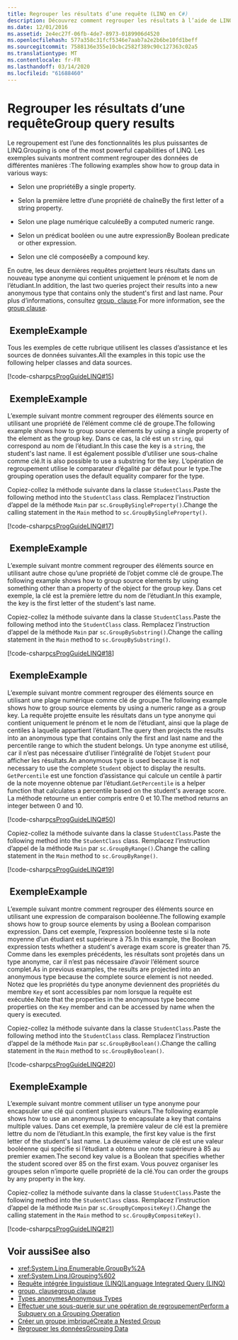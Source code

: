 ```yaml
---
title: Regrouper les résultats d’une requête (LINQ en C#)
description: Découvrez comment regrouper les résultats à l’aide de LINQ en C#.
ms.date: 12/01/2016
ms.assetid: 2e4ec27f-06fb-4de7-8973-0189906d4520
ms.openlocfilehash: 577a358c31fcf5346e7aab7a2e2b6be10fd1beff
ms.sourcegitcommit: 7588136e355e10cbc2582f389c90c127363c02a5
ms.translationtype: MT
ms.contentlocale: fr-FR
ms.lasthandoff: 03/14/2020
ms.locfileid: "61688460"
---
```

# <a name="group-query-results"></a><span data-ttu-id="5b28d-103">Regrouper les résultats d’une requête</span><span class="sxs-lookup"><span data-stu-id="5b28d-103">Group query results</span></span>

<span data-ttu-id="5b28d-104">Le regroupement est l’une des fonctionnalités les plus puissantes de LINQ.</span><span class="sxs-lookup"><span data-stu-id="5b28d-104">Grouping is one of the most powerful capabilities of LINQ.</span></span> <span data-ttu-id="5b28d-105">Les exemples suivants montrent comment regrouper des données de différentes manières :</span><span class="sxs-lookup"><span data-stu-id="5b28d-105">The following examples show how to group data in various ways:</span></span>

- <span data-ttu-id="5b28d-106">Selon une propriété</span><span class="sxs-lookup"><span data-stu-id="5b28d-106">By a single property.</span></span>

- <span data-ttu-id="5b28d-107">Selon la première lettre d’une propriété de chaîne</span><span class="sxs-lookup"><span data-stu-id="5b28d-107">By the first letter of a string property.</span></span>

- <span data-ttu-id="5b28d-108">Selon une plage numérique calculée</span><span class="sxs-lookup"><span data-stu-id="5b28d-108">By a computed numeric range.</span></span>

- <span data-ttu-id="5b28d-109">Selon un prédicat booléen ou une autre expression</span><span class="sxs-lookup"><span data-stu-id="5b28d-109">By Boolean predicate or other expression.</span></span>

- <span data-ttu-id="5b28d-110">Selon une clé composée</span><span class="sxs-lookup"><span data-stu-id="5b28d-110">By a compound key.</span></span>

<span data-ttu-id="5b28d-111">En outre, les deux dernières requêtes projettent leurs résultats dans un nouveau type anonyme qui contient uniquement le prénom et le nom de l’étudiant.</span><span class="sxs-lookup"><span data-stu-id="5b28d-111">In addition, the last two queries project their results into a new anonymous type that contains only the student's first and last name.</span></span> <span data-ttu-id="5b28d-112">Pour plus d’informations, consultez [group, clause](../language-reference/keywords/group-clause.md).</span><span class="sxs-lookup"><span data-stu-id="5b28d-112">For more information, see the [group clause](../language-reference/keywords/group-clause.md).</span></span>

## <a name="example"></a><span data-ttu-id="5b28d-113"> Exemple</span><span class="sxs-lookup"><span data-stu-id="5b28d-113">Example</span></span>

<span data-ttu-id="5b28d-114">Tous les exemples de cette rubrique utilisent les classes d’assistance et les sources de données suivantes.</span><span class="sxs-lookup"><span data-stu-id="5b28d-114">All the examples in this topic use the following helper classes and data sources.</span></span>

[!code-csharp[csProgGuideLINQ#15](~/samples/snippets/csharp/concepts/linq/how-to-group-query-results_1.cs)]

## <a name="example"></a><span data-ttu-id="5b28d-115"> Exemple</span><span class="sxs-lookup"><span data-stu-id="5b28d-115">Example</span></span>

<span data-ttu-id="5b28d-116">L’exemple suivant montre comment regrouper des éléments source en utilisant une propriété de l’élément comme clé de groupe.</span><span class="sxs-lookup"><span data-stu-id="5b28d-116">The following example shows how to group source elements by using a single property of the element as the group key.</span></span> <span data-ttu-id="5b28d-117">Dans ce cas, la clé est un `string`, qui correspond au nom de l’étudiant.</span><span class="sxs-lookup"><span data-stu-id="5b28d-117">In this case the key is a `string`, the student's last name.</span></span> <span data-ttu-id="5b28d-118">Il est également possible d’utiliser une sous-chaîne comme clé.</span><span class="sxs-lookup"><span data-stu-id="5b28d-118">It is also possible to use a substring for the key.</span></span> <span data-ttu-id="5b28d-119">L’opération de regroupement utilise le comparateur d’égalité par défaut pour le type.</span><span class="sxs-lookup"><span data-stu-id="5b28d-119">The grouping operation uses the default equality comparer for the type.</span></span>

<span data-ttu-id="5b28d-120">Copiez-collez la méthode suivante dans la classe `StudentClass`.</span><span class="sxs-lookup"><span data-stu-id="5b28d-120">Paste the following method into the `StudentClass` class.</span></span> <span data-ttu-id="5b28d-121">Remplacez l’instruction d’appel de la méthode `Main` par `sc.GroupBySingleProperty()`.</span><span class="sxs-lookup"><span data-stu-id="5b28d-121">Change the calling statement in the `Main` method to `sc.GroupBySingleProperty()`.</span></span>

[!code-csharp[csProgGuideLINQ#17](~/samples/snippets/csharp/concepts/linq/how-to-group-query-results_2.cs)]

## <a name="example"></a><span data-ttu-id="5b28d-122"> Exemple</span><span class="sxs-lookup"><span data-stu-id="5b28d-122">Example</span></span>

<span data-ttu-id="5b28d-123">L’exemple suivant montre comment regrouper des éléments source en utilisant autre chose qu’une propriété de l’objet comme clé de groupe.</span><span class="sxs-lookup"><span data-stu-id="5b28d-123">The following example shows how to group source elements by using something other than a property of the object for the group key.</span></span> <span data-ttu-id="5b28d-124">Dans cet exemple, la clé est la première lettre du nom de l’étudiant.</span><span class="sxs-lookup"><span data-stu-id="5b28d-124">In this example, the key is the first letter of the student's last name.</span></span>

<span data-ttu-id="5b28d-125">Copiez-collez la méthode suivante dans la classe `StudentClass`.</span><span class="sxs-lookup"><span data-stu-id="5b28d-125">Paste the following method into the `StudentClass` class.</span></span> <span data-ttu-id="5b28d-126">Remplacez l’instruction d’appel de la méthode `Main` par `sc.GroupBySubstring()`.</span><span class="sxs-lookup"><span data-stu-id="5b28d-126">Change the calling statement in the `Main` method to `sc.GroupBySubstring()`.</span></span>

[!code-csharp[csProgGuideLINQ#18](~/samples/snippets/csharp/concepts/linq/how-to-group-query-results_3.cs)]

## <a name="example"></a><span data-ttu-id="5b28d-127"> Exemple</span><span class="sxs-lookup"><span data-stu-id="5b28d-127">Example</span></span>

<span data-ttu-id="5b28d-128">L’exemple suivant montre comment regrouper des éléments source en utilisant une plage numérique comme clé de groupe.</span><span class="sxs-lookup"><span data-stu-id="5b28d-128">The following example shows how to group source elements by using a numeric range as a group key.</span></span> <span data-ttu-id="5b28d-129">La requête projette ensuite les résultats dans un type anonyme qui contient uniquement le prénom et le nom de l’étudiant, ainsi que la plage de centiles à laquelle appartient l’étudiant.</span><span class="sxs-lookup"><span data-stu-id="5b28d-129">The query then projects the results into an anonymous type that contains only the first and last name and the percentile range to which the student belongs.</span></span> <span data-ttu-id="5b28d-130">Un type anonyme est utilisé, car il n’est pas nécessaire d’utiliser l’intégralité de l’objet `Student` pour afficher les résultats.</span><span class="sxs-lookup"><span data-stu-id="5b28d-130">An anonymous type is used because it is not necessary to use the complete `Student` object to display the results.</span></span> <span data-ttu-id="5b28d-131">`GetPercentile` est une fonction d’assistance qui calcule un centile à partir de la note moyenne obtenue par l’étudiant.</span><span class="sxs-lookup"><span data-stu-id="5b28d-131">`GetPercentile` is a helper function that calculates a percentile based on the student's average score.</span></span> <span data-ttu-id="5b28d-132">La méthode retourne un entier compris entre 0 et 10.</span><span class="sxs-lookup"><span data-stu-id="5b28d-132">The method returns an integer between 0 and 10.</span></span>

[!code-csharp[csProgGuideLINQ#50](~/samples/snippets/csharp/concepts/linq/how-to-group-query-results_4.cs)]

<span data-ttu-id="5b28d-133">Copiez-collez la méthode suivante dans la classe `StudentClass`.</span><span class="sxs-lookup"><span data-stu-id="5b28d-133">Paste the following method into the `StudentClass` class.</span></span> <span data-ttu-id="5b28d-134">Remplacez l’instruction d’appel de la méthode `Main` par `sc.GroupByRange()`.</span><span class="sxs-lookup"><span data-stu-id="5b28d-134">Change the calling statement in the `Main` method to `sc.GroupByRange()`.</span></span>

[!code-csharp[csProgGuideLINQ#19](~/samples/snippets/csharp/concepts/linq/how-to-group-query-results_5.cs)]

## <a name="example"></a><span data-ttu-id="5b28d-135"> Exemple</span><span class="sxs-lookup"><span data-stu-id="5b28d-135">Example</span></span>

<span data-ttu-id="5b28d-136">L’exemple suivant montre comment regrouper des éléments source en utilisant une expression de comparaison booléenne.</span><span class="sxs-lookup"><span data-stu-id="5b28d-136">The following example shows how to group source elements by using a Boolean comparison expression.</span></span> <span data-ttu-id="5b28d-137">Dans cet exemple, l’expression booléenne teste si la note moyenne d’un étudiant est supérieure à 75.</span><span class="sxs-lookup"><span data-stu-id="5b28d-137">In this example, the Boolean expression tests whether a student's average exam score is greater than 75.</span></span> <span data-ttu-id="5b28d-138">Comme dans les exemples précédents, les résultats sont projetés dans un type anonyme, car il n’est pas nécessaire d’avoir l’élément source complet.</span><span class="sxs-lookup"><span data-stu-id="5b28d-138">As in previous examples, the results are projected into an anonymous type because the complete source element is not needed.</span></span> <span data-ttu-id="5b28d-139">Notez que les propriétés du type anonyme deviennent des propriétés du membre `Key` et sont accessibles par nom lorsque la requête est exécutée.</span><span class="sxs-lookup"><span data-stu-id="5b28d-139">Note that the properties in the anonymous type become properties on the `Key` member and can be accessed by name when the query is executed.</span></span>

<span data-ttu-id="5b28d-140">Copiez-collez la méthode suivante dans la classe `StudentClass`.</span><span class="sxs-lookup"><span data-stu-id="5b28d-140">Paste the following method into the `StudentClass` class.</span></span> <span data-ttu-id="5b28d-141">Remplacez l’instruction d’appel de la méthode `Main` par `sc.GroupByBoolean()`.</span><span class="sxs-lookup"><span data-stu-id="5b28d-141">Change the calling statement in the `Main` method to `sc.GroupByBoolean()`.</span></span>

[!code-csharp[csProgGuideLINQ#20](~/samples/snippets/csharp/concepts/linq/how-to-group-query-results_6.cs)]

## <a name="example"></a><span data-ttu-id="5b28d-142"> Exemple</span><span class="sxs-lookup"><span data-stu-id="5b28d-142">Example</span></span>

<span data-ttu-id="5b28d-143">L’exemple suivant montre comment utiliser un type anonyme pour encapsuler une clé qui contient plusieurs valeurs.</span><span class="sxs-lookup"><span data-stu-id="5b28d-143">The following example shows how to use an anonymous type to encapsulate a key that contains multiple values.</span></span> <span data-ttu-id="5b28d-144">Dans cet exemple, la première valeur de clé est la première lettre du nom de l’étudiant.</span><span class="sxs-lookup"><span data-stu-id="5b28d-144">In this example, the first key value is the first letter of the student's last name.</span></span> <span data-ttu-id="5b28d-145">La deuxième valeur de clé est une valeur booléenne qui spécifie si l’étudiant a obtenu une note supérieure à 85 au premier examen.</span><span class="sxs-lookup"><span data-stu-id="5b28d-145">The second key value is a Boolean that specifies whether the student scored over 85 on the first exam.</span></span> <span data-ttu-id="5b28d-146">Vous pouvez organiser les groupes selon n’importe quelle propriété de la clé.</span><span class="sxs-lookup"><span data-stu-id="5b28d-146">You can order the groups by any property in the key.</span></span>

<span data-ttu-id="5b28d-147">Copiez-collez la méthode suivante dans la classe `StudentClass`.</span><span class="sxs-lookup"><span data-stu-id="5b28d-147">Paste the following method into the `StudentClass` class.</span></span> <span data-ttu-id="5b28d-148">Remplacez l’instruction d’appel de la méthode `Main` par `sc.GroupByCompositeKey()`.</span><span class="sxs-lookup"><span data-stu-id="5b28d-148">Change the calling statement in the `Main` method to `sc.GroupByCompositeKey()`.</span></span>

[!code-csharp[csProgGuideLINQ#21](~/samples/snippets/csharp/concepts/linq/how-to-group-query-results_7.cs)]

## <a name="see-also"></a><span data-ttu-id="5b28d-149">Voir aussi</span><span class="sxs-lookup"><span data-stu-id="5b28d-149">See also</span></span>

- <xref:System.Linq.Enumerable.GroupBy%2A>
- <xref:System.Linq.IGrouping%602>
- [<span data-ttu-id="5b28d-150">Requête intégrée linguistique (LINQ)</span><span class="sxs-lookup"><span data-stu-id="5b28d-150">Language Integrated Query (LINQ)</span></span>](index.md)
- [<span data-ttu-id="5b28d-151">group, clause</span><span class="sxs-lookup"><span data-stu-id="5b28d-151">group clause</span></span>](../language-reference/keywords/group-clause.md)
- [<span data-ttu-id="5b28d-152">Types anonymes</span><span class="sxs-lookup"><span data-stu-id="5b28d-152">Anonymous Types</span></span>](../programming-guide/classes-and-structs/anonymous-types.md)
- [<span data-ttu-id="5b28d-153">Effectuer une sous-querie sur une opération de regroupement</span><span class="sxs-lookup"><span data-stu-id="5b28d-153">Perform a Subquery on a Grouping Operation</span></span>](perform-a-subquery-on-a-grouping-operation.md)
- [<span data-ttu-id="5b28d-154">Créer un groupe imbriqué</span><span class="sxs-lookup"><span data-stu-id="5b28d-154">Create a Nested Group</span></span>](create-a-nested-group.md)
- [<span data-ttu-id="5b28d-155">Regrouper les données</span><span class="sxs-lookup"><span data-stu-id="5b28d-155">Grouping Data</span></span>](../programming-guide/concepts/linq/grouping-data.md)
